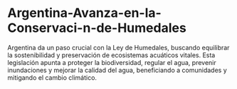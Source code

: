 # Argentina-Avanza-en-la-Conservaci-n-de-Humedales
Argentina da un paso crucial con la Ley de Humedales, buscando equilibrar la sostenibilidad y preservación de ecosistemas acuáticos vitales. Esta legislación apunta a proteger la biodiversidad, regular el agua, prevenir inundaciones y mejorar la calidad del agua, beneficiando a comunidades y mitigando el cambio climático.
